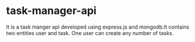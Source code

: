 # task-manager-api
It is a task manger api developed using express.js and mongodb.It contains two entities user and task. One user can create any number of tasks.
